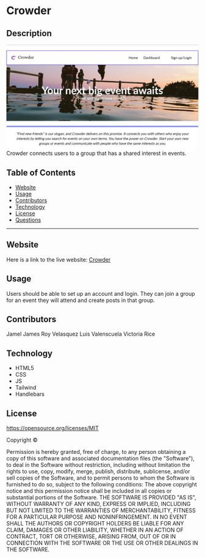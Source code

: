 # Crowder
## Description
![Crowder](./Crowder-homepage.png)
Crowder connects users to a group that has a shared interest in events.
## Table of Contents 
* [Website](#Website)
* [Usage](#Usage)
* [Contributors](#contributors)
* [Technology](#technology)
* [License](license)
* [Questions](#Questions)

***

## Website
Here is a link to the live website:
[Crowder](https://vtori37.github.io/Crowder/)

## Usage
Users should be able to set up an account and login. They can join a group for an event they will attend and create posts in that group. 
## Contributors
Jamel James
Roy Velasquez
Luis Valenscuela
Victoria Rice

## Technology
* HTML5
* CSS 
* JS
* Tailwind
* Handlebars

## License 
https://opensource.org/licenses/MIT

Copyright © <years> <copyright holder>

Permission is hereby granted, free of charge, to any person obtaining a copy of this software and associated documentation files (the "Software"), to deal in the Software without restriction, including without limitation the rights to use, copy, modify, merge, publish, distribute, sublicense, and/or sell copies of the Software, and to permit persons to whom the Software is furnished to do so, subject to the following conditions:
The above copyright notice and this permission notice shall be included in all copies or substantial portions of the Software.
THE SOFTWARE IS PROVIDED "AS IS", WITHOUT WARRANTY OF ANY KIND, EXPRESS OR IMPLIED, INCLUDING BUT NOT LIMITED TO THE WARRANTIES OF MERCHANTABILITY, FITNESS FOR A PARTICULAR PURPOSE AND NONINFRINGEMENT. IN NO EVENT SHALL THE AUTHORS OR COPYRIGHT HOLDERS BE LIABLE FOR ANY CLAIM, DAMAGES OR OTHER LIABILITY, WHETHER IN AN ACTION OF CONTRACT, TORT OR OTHERWISE, ARISING FROM, OUT OF OR IN CONNECTION WITH THE SOFTWARE OR THE USE OR OTHER DEALINGS IN THE SOFTWARE.



<!-- ### Questions
If you have any questions or concerns regarding this project -->
